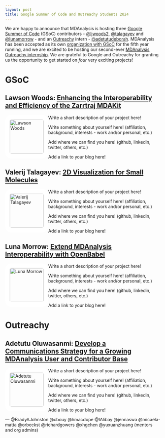 ```yaml
---
layout: post
title: Google Summer of Code and Outreachy Students 2024
---
```


We are happy to announce that MDAnalysis is hosting three [Google Summer of Code][gsoc] (GSoC) contributors - [@ljwoods2](https://github.com/ljwoods2), [@talagayev](https://github.com/talagayev) and [@lunamorrow](https://github.com/lunamorrow) - and an [Outreachy][outreachy] intern - [@adetutudeborah](https://github.com/adetutudeborah). MDAnalysis has been accepted as its own [organization with GSoC][mda-gsoc] for the fifth year running, and we are excited to be hosting our second-ever [MDAnalysis Outreachy internship](https://www.outreachy.org/alums/2024-05/). We are grateful to Google and Outreachy for granting us the opportunity to get started on _four_ very exciting projects!

# GSoC

## Lawson Woods: [Enhancing the Interoperability and Efficiency of the Zarrtraj MDAKit](https://summerofcode.withgoogle.com/programs/2024/projects/BYYAE9MR)

<img
src="Picture Here"
title="Lawson Woods" alt="Lawson Woods"
style="float: left; width: 110px; height: 110px; border-radius: 20px; border: 15px solid white" />

Write a short description of your project here!

Write something about yourself here! (affiliation, background, interests - work and/or personal, etc.)

Add where we can find you here! (github, linkedin, twitter, others, etc.)

Add a link to your blog here!

## Valerij Talagayev: [2D Visualization for Small Molecules](https://summerofcode.withgoogle.com/programs/2024/projects/sfy3kuqc)

<img
src="Picture Here"
title="Valerij Talagayev" alt="Valerij Talagayev"
style="float: left; width: 110px; height: 110px; border-radius: 20px; border: 15px solid white" />

Write a short description of your project here!

Write something about yourself here! (affiliation, background, interests - work and/or personal, etc.)

Add where we can find you here! (github, linkedin, twitter, others, etc.)

Add a link to your blog here!

## Luna Morrow: [Extend MDAnalysis Interoperability with OpenBabel](https://summerofcode.withgoogle.com/programs/2024/projects/yLzX6MjS)

<img
src="Picture Here"
title="Luna Morrow" alt="Luna Morrow"
style="float: left; width: 110px; height: 110px; border-radius: 20px; border: 15px solid white" />

Write a short description of your project here!

Write something about yourself here! (affiliation, background, interests - work and/or personal, etc.)

Add where we can find you here! (github, linkedin, twitter, others, etc.)

Add a link to your blog here!

# Outreachy

## Adetutu Oluwasanmi: [Develop a Communications Strategy for a Growing MDAnalysis User and Contributor Base](https://www.outreachy.org/alums/2024-05/)

<img
src="Picture Here"
title="Adetutu Oluwasanmi" alt="Adetutu Oluwasanmi"
style="float: left; width: 110px; height: 110px; border-radius: 20px; border: 15px solid white" />

Write a short description of your project here!

Write something about yourself here! (affiliation, background, interests - work and/or personal, etc.)

Add where we can find you here! (github, linkedin, twitter, others, etc.)

Add a link to your blog here!

— @BradyAJohnston @cbouy @hmacdope @IAlibay @jennaswa @micaela-matta @orbeckst @richardgowers @xhgchen @yuxuanzhuang (mentors and org admins)

[gsoc]: https://summerofcode.withgoogle.com
[outreachy]: https://www.outreachy.org/
[mda-gsoc]: https://summerofcode.withgoogle.com/programs/2024/organizations/mdanalysis
